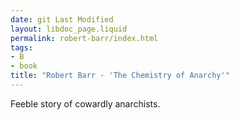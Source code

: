 ```yaml
---
date: git Last Modified
layout: libdoc_page.liquid
permalink: robert-barr/index.html
tags:
- B
- book
title: "Robert Barr - 'The Chemistry of Anarchy'"
---
```


Feeble story of cowardly anarchists.